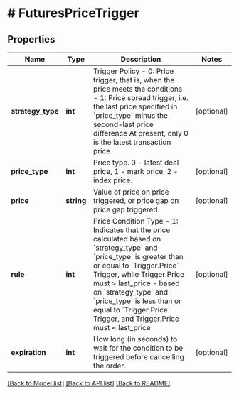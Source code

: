 # # FuturesPriceTrigger

## Properties

Name | Type | Description | Notes
------------ | ------------- | ------------- | -------------
**strategy_type** | **int** | Trigger Policy   - 0: Price trigger, that is, when the price meets the conditions  - 1: Price spread trigger, i.e. the last price specified in &#x60;price_type&#x60; minus the second-last price difference At present, only 0 is the latest transaction price | [optional] 
**price_type** | **int** | Price type. 0 - latest deal price, 1 - mark price, 2 - index price. | [optional] 
**price** | **string** | Value of price on price triggered, or price gap on price gap triggered. | [optional] 
**rule** | **int** | Price Condition Type  - 1: Indicates that the price calculated based on &#x60;strategy_type&#x60; and &#x60;price_type&#x60; is greater than or equal to &#x60;Trigger.Price&#x60; Trigger, while Trigger.Price must &gt; last_price - based on &#x60;strategy_type&#x60; and &#x60;price_type&#x60; is less than or equal to &#x60;Trigger.Price&#x60; Trigger, and Trigger.Price must &lt; last_price | [optional] 
**expiration** | **int** | How long (in seconds) to wait for the condition to be triggered before cancelling the order. | [optional] 

[[Back to Model list]](../../README.md#documentation-for-models) [[Back to API list]](../../README.md#documentation-for-api-endpoints) [[Back to README]](../../README.md)

